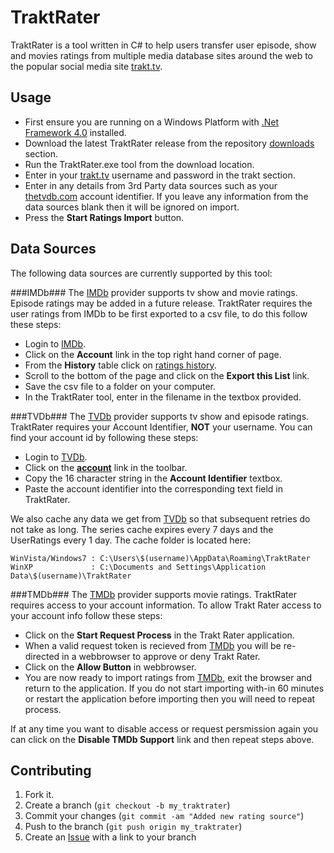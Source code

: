 TraktRater
==========

TraktRater is a tool written in C# to help users transfer user episode, show and movies ratings from multiple media database sites around the web to the popular social media site [trakt.tv](http://trakt.tv).

Usage
-----

 * First ensure you are running on a Windows Platform with [.Net Framework 4.0](http://www.microsoft.com/en-us/download/details.aspx?id=17851) installed.
 * Download the latest TraktRater release from the repository [downloads](https://github.com/damienhaynes/TraktRater/downloads) section.
 * Run the TraktRater.exe tool from the download location.
 * Enter in your [trakt.tv](http://trakt.tv) username and password in the trakt section.
 * Enter in any details from 3rd Party data sources such as your [thetvdb.com](http://thetvdb.com) account identifier. If you leave any information from the data sources blank then it will be ignored on import.
 * Press the **Start Ratings Import** button.

Data Sources
------------
The following data sources are currently supported by this tool:

###IMDb###
The [IMDb](http://imdb.com) provider supports tv show and movie ratings. Episode ratings may be added in a future release. TraktRater requires the user ratings from IMDb to be first exported to a csv file, to do this follow these steps:

 * Login to [IMDb](http://imdb.com).
 * Click on the **Account** link in the top right hand corner of page.
 * From the **History** table click on [ratings history](http://www.imdb.com/list/ratings).
 * Scroll to the bottom of the page and click on the **Export this List** link.
 * Save the csv file to a folder on your computer.
 * In the TraktRater tool, enter in the filename in the textbox provided.

###TVDb###
The [TVDb](http://thetvdb.com) provider supports tv show and episode ratings. TraktRater requires your Account Identifier, **NOT** your username. You can find your account id by following these steps:

 * Login to [TVDb](http://thetvdb.com).
 * Click on the [**account**](http://thetvdb.com/?tab=userinfo) link in the toolbar.
 * Copy the 16 character string in the **Account Identifier** textbox.
 * Paste the account identifier into the corresponding text field in TraktRater.
 
We also cache any data we get from [TVDb](http://thetvdb.com) so that subsequent retries do not take as long. The series cache expires every 7 days and the UserRatings every 1 day. The cache folder is located here:

    WinVista/Windows7 : C:\Users\$(username)\AppData\Roaming\TraktRater
    WinXP             : C:\Documents and Settings\Application Data\$(username)\TraktRater

###TMDb###
The [TMDb](http://themoviedb.org) provider supports movie ratings. TraktRater requires access to your account information. To allow Trakt Rater access to your account info follow these steps:

 * Click on the **Start Request Process** in the Trakt Rater application.
 * When a valid request token is recieved from [TMDb](http://themoviedb.org) you will be re-directed in a webbrowser to approve or deny Trakt Rater.
 * Click on the **Allow Button** in webbrowser.
 * You are now ready to import ratings from [TMDb](http://themoviedb.org), exit the browser and return to the application. If you do not start importing with-in 60 minutes or restart the application before importing then you will need to repeat process.
 
If at any time you want to disable access or request persmission again you can click on the **Disable TMDb Support** link and then repeat steps above. 
 
Contributing
------------

1. Fork it.
2. Create a branch (`git checkout -b my_traktrater`)
3. Commit your changes (`git commit -am "Added new rating source"`)
4. Push to the branch (`git push origin my_traktrater`)
5. Create an [Issue][1] with a link to your branch

[1]: https://github.com/damienhaynes/TraktRater/issues